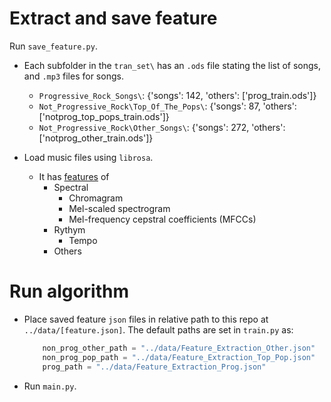 # Extract and save feature

Run `save_feature.py`.

- Each subfolder in the `tran_set\` has an `.ods` file stating the list of songs, and `.mp3` files for songs.
    - `Progressive_Rock_Songs\`: {'songs': 142, 'others': ['prog_train.ods']}
    - `Not_Progressive_Rock\Top_Of_The_Pops\`: {'songs': 87, 'others': ['notprog_top_pops_train.ods']}
    - `Not_Progressive_Rock\Other_Songs\`: {'songs': 272, 'others': ['notprog_other_train.ods']}

- Load music files using `librosa`.
    - It has [features](https://librosa.org/doc/latest/feature.html) of 
        - Spectral
            - Chromagram
            - Mel-scaled spectrogram
            - Mel-frequency cepstral coefficients (MFCCs)
        - Rythym
            - Tempo
        - Others




# Run algorithm

- Place saved feature `json` files in relative path to this repo at `../data/[feature.json]`. The default paths are set in `train.py` as:
    ```python
        non_prog_other_path = "../data/Feature_Extraction_Other.json"
        non_prog_pop_path = "../data/Feature_Extraction_Top_Pop.json"
        prog_path = "../data/Feature_Extraction_Prog.json"
    ```

- Run `main.py`.